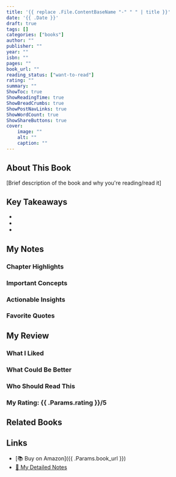 ```yaml
---
title: '{{ replace .File.ContentBaseName "-" " " | title }}'
date: '{{ .Date }}'
draft: true
tags: []
categories: ["books"]
author: ""
publisher: ""
year: ""
isbn: ""
pages: ""
book_url: ""
reading_status: ["want-to-read"]
rating: ""
summary: ""
ShowToc: true
ShowReadingTime: true
ShowBreadCrumbs: true
ShowPostNavLinks: true
ShowWordCount: true
ShowShareButtons: true
cover:
    image: ""
    alt: ""
    caption: ""
---
```


## About This Book

[Brief description of the book and why you're reading/read it]

## Key Takeaways

- 
- 
- 

## My Notes

### Chapter Highlights

### Important Concepts

### Actionable Insights

### Favorite Quotes

> 

## My Review

### What I Liked

### What Could Be Better

### Who Should Read This

### My Rating: {{ .Params.rating }}/5

## Related Books

## Links

- [📚 Buy on Amazon]({{ .Params.book_url }})
- [📝 My Detailed Notes](#)